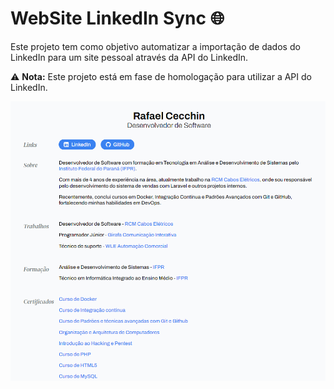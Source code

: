 # WebSite LinkedIn Sync 🌐

Este projeto tem como objetivo automatizar a importação de dados do LinkedIn para um site pessoal através da API do LinkedIn.

⚠️ **Nota:** Este projeto está em fase de homologação para utilizar a API do LinkedIn.

![Screenshot](https://github.com/RafaelCecchin/website-linkedin-sync/blob/master/img/screenshot.png?raw=true)